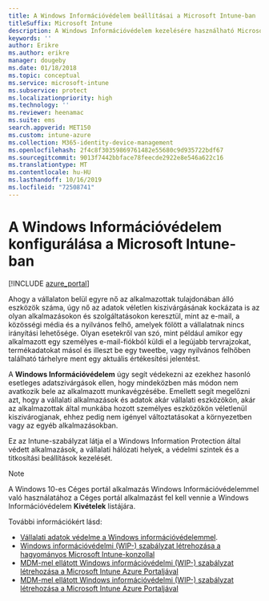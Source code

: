 ```yaml
---
title: A Windows Információvédelem beállításai a Microsoft Intune-ban
titleSuffix: Microsoft Intune
description: A Windows Információvédelem kezelésére használható Microsoft Intune-beállítások.
keywords: ''
author: Erikre
ms.author: erikre
manager: dougeby
ms.date: 01/18/2018
ms.topic: conceptual
ms.service: microsoft-intune
ms.subservice: protect
ms.localizationpriority: high
ms.technology: ''
ms.reviewer: heenamac
ms.suite: ems
search.appverid: MET150
ms.custom: intune-azure
ms.collection: M365-identity-device-management
ms.openlocfilehash: 2f4c8f30359869761482e55680c9d935722bdf67
ms.sourcegitcommit: 9013f7442bbface78feecde2922e8e546a622c16
ms.translationtype: MT
ms.contentlocale: hu-HU
ms.lasthandoff: 10/16/2019
ms.locfileid: "72508741"
---
```

# <a name="how-to-configure-windows-information-protection-in-microsoft-intune"></a>A Windows Információvédelem konfigurálása a Microsoft Intune-ban

[!INCLUDE [azure_portal](../includes/azure_portal.md)]

Ahogy a vállalaton belül egyre nő az alkalmazottak tulajdonában álló eszközök száma, úgy nő az adatok véletlen kiszivárgásának kockázata is az olyan alkalmazásokon és szolgáltatásokon keresztül, mint az e-mail, a közösségi média és a nyilvános felhő, amelyek fölött a vállalatnak nincs irányítási lehetősége. Olyan esetekről van szó, mint például amikor egy alkalmazott egy személyes e-mail-fiókból küldi el a legújabb tervrajzokat, termékadatokat másol és illeszt be egy tweetbe, vagy nyilvános felhőben található tárhelyre ment egy aktuális értékesítési jelentést.

A **Windows Információvédelem** úgy segít védekezni az ezekhez hasonló esetleges adatszivárgások ellen, hogy mindeközben más módon nem avatkozik bele az alkalmazott munkavégzésébe. Emellett segít megelőzni azt, hogy a vállalati alkalmazások és adatok akár vállalati eszközökön, akár az alkalmazottak által munkába hozott személyes eszközökön véletlenül kiszivárogjanak, ehhez pedig nem igényel változtatásokat a környezetben vagy az egyéb alkalmazásokban.

Ez az Intune-szabályzat látja el a Windows Information Protection által védett alkalmazások, a vállalati hálózati helyek, a védelmi szintek és a titkosítási beállítások kezelését.

>[!NOTE]
> A Windows 10-es Céges portál alkalmazás Windows Információvédelemmel való használatához a Céges portál alkalmazást fel kell vennie a Windows Információvédelem **Kivételek** listájára. 

További információkért lásd:
- [Vállalati adatok védelme a Windows információvédelemmel](https://technet.microsoft.com/itpro/windows/keep-secure/protect-enterprise-data-using-wip).
- [Windows információvédelmi (WIP-) szabályzat létrehozása a hagyományos Microsoft Intune-konzollal](https://docs.microsoft.com/windows/threat-protection/windows-information-protection/create-wip-policy-using-intune)
- [MDM-mel ellátott Windows információvédelmi (WIP-) szabályzat létrehozása a Microsoft Intune Azure Portaljával](https://docs.microsoft.com/windows/threat-protection/windows-information-protection/create-wip-policy-using-intune-azure)
- [MDM-mel ellátott Windows információvédelmi (WIP-) szabályzat létrehozása a Microsoft Intune Azure Portaljával](https://docs.microsoft.com/windows/threat-protection/windows-information-protection/create-wip-policy-using-mam-intune-azure)
